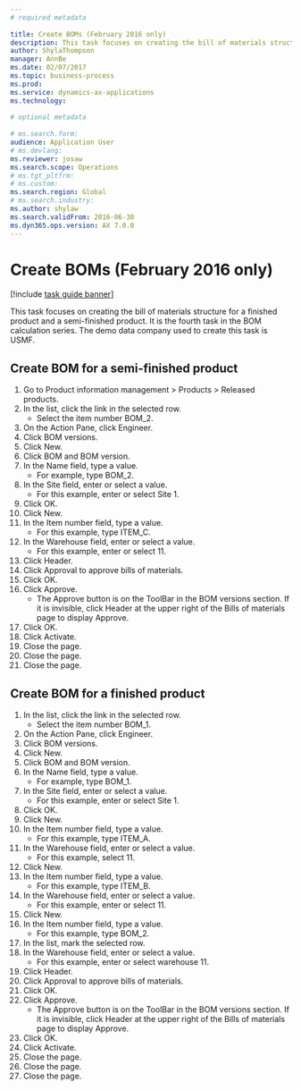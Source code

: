 ```yaml
--- 
# required metadata 
 
title: Create BOMs (February 2016 only)
description: This task focuses on creating the bill of materials structure for a finished product and a semi-finished product. 
author: ShylaThompson
manager: AnnBe 
ms.date: 02/07/2017
ms.topic: business-process 
ms.prod:  
ms.service: dynamics-ax-applications 
ms.technology:  
 
# optional metadata 
 
# ms.search.form:   
audience: Application User 
# ms.devlang:  
ms.reviewer: josaw
ms.search.scope: Operations 
# ms.tgt_pltfrm:  
# ms.custom:  
ms.search.region: Global
# ms.search.industry: 
ms.author: shylaw
ms.search.validFrom: 2016-06-30 
ms.dyn365.ops.version: AX 7.0.0 
---
```

# Create BOMs (February 2016 only)

[!include [task guide banner](../../includes/task-guide-banner.md)]

This task focuses on creating the bill of materials structure for a finished product and a semi-finished product. It is the fourth task in the BOM calculation series. The demo data company used to create this task is USMF.


## Create BOM for a semi-finished product
1. Go to Product information management > Products > Released products.
2. In the list, click the link in the selected row.
    * Select the item number BOM_2.  
3. On the Action Pane, click Engineer.
4. Click BOM versions.
5. Click New.
6. Click BOM and BOM version.
7. In the Name field, type a value.
    * For example, type BOM_2.  
8. In the Site field, enter or select a value.
    * For this example, enter or select Site 1.  
9. Click OK.
10. Click New.
11. In the Item number field, type a value.
    * For this example, type ITEM_C.  
12. In the Warehouse field, enter or select a value.
    * For this example, enter or select 11.  
13. Click Header.
14. Click Approval to approve bills of materials.
15. Click OK.
16. Click Approve.
    * The Approve button is on the ToolBar in the  BOM versions section. If it is invisible, click Header at the upper right of the Bills of materials page to display Approve.  
17. Click OK.
18. Click Activate.
19. Close the page.
20. Close the page.
21. Close the page.

## Create BOM for a finished product
1. In the list, click the link in the selected row.
    * Select the item number BOM_1.  
2. On the Action Pane, click Engineer.
3. Click BOM versions.
4. Click New.
5. Click BOM and BOM version.
6. In the Name field, type a value.
    * For example, type BOM_1.  
7. In the Site field, enter or select a value.
    * For this example, enter or select Site 1.  
8. Click OK.
9. Click New.
10. In the Item number field, type a value.
    * For this example, type ITEM_A.  
11. In the Warehouse field, enter or select a value.
    * For this example, select 11.  
12. Click New.
13. In the Item number field, type a value.
    * For this example, type ITEM_B.  
14. In the Warehouse field, enter or select a value.
    * For this example, enter or select 11.  
15. Click New.
16. In the Item number field, type a value.
    * For this example, type BOM_2.  
17. In the list, mark the selected row.
18. In the Warehouse field, enter or select a value.
    * For this example, enter or select warehouse 11.  
19. Click Header.
20. Click Approval to approve bills of materials.
21. Click OK.
22. Click Approve.
    * The Approve button is on the ToolBar in the  BOM versions section. If it is invisible, click Header at the upper right of the Bills of materials page to display Approve.  
23. Click OK.
24. Click Activate.
25. Close the page.
26. Close the page.
27. Close the page.

